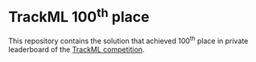# TrackML 100<sup>th</sup> place

This repository contains the solution that achieved 100<sup>th</sup> place in private leaderboard of the [TrackML competition](https://www.kaggle.com/c/trackml-particle-identification).
